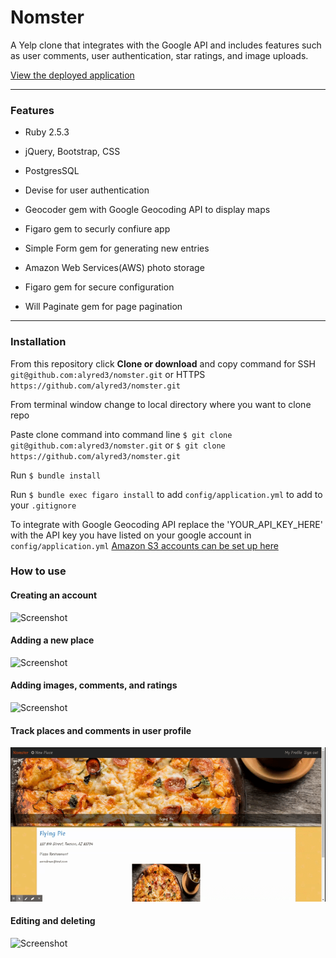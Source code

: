 # Nomster

A Yelp clone that integrates with the Google API and includes features such as user comments, user authentication, star ratings, and image uploads.

[View the deployed application](https://nomster-alyssa-redman.herokuapp.com/)

______

### Features

* Ruby 2.5.3

* jQuery, Bootstrap, CSS

* PostgresSQL

* Devise for user authentication

* Geocoder gem with Google Geocoding API to display maps

* Figaro gem to securly confiure app

* Simple Form gem for generating new entries

* Amazon Web Services(AWS) photo storage

* Figaro gem for secure configuration

* Will Paginate gem for page pagination

_____

### Installation 

From this repository click <b>Clone or download</b> and copy command for SSH `git@github.com:alyred3/nomster.git` or HTTPS `https://github.com/alyred3/nomster.git`

From terminal window change to local directory where you want to clone repo

Paste clone command into command line `$ git clone git@github.com:alyred3/nomster.git` or `$ git clone https://github.com/alyred3/nomster.git`

Run `$ bundle install`

Run `$ bundle exec figaro install` to add `config/application.yml`  to add to your `.gitignore`

To integrate with Google Geocoding API replace the 'YOUR_API_KEY_HERE' with the API key you have listed on your google account in `config/application.yml`
[Amazon S3 accounts can be set up here](https://docs.aws.amazon.com/AmazonS3/latest/gsg/SigningUpforS3.html)


### How to use

#### Creating an account
![Screenshot](app/assets/images/create.gif)


#### Adding a new place
![Screenshot](app/assets/images/new.gif)

#### Adding images, comments, and ratings
![Screenshot](app/assets/images/add.gif)

#### Track places and comments in user profile
![Screenshot](app/assets/images/profile.gif)

#### Editing and deleting 
![Screenshot](app/assets/images/editdelete.gif)


